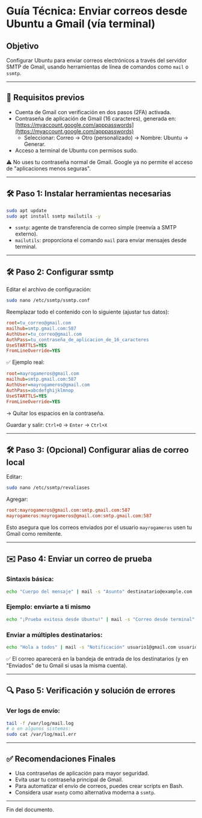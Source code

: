 
# Guía Técnica: Enviar correos desde Ubuntu a Gmail (vía terminal)

## Objetivo
Configurar Ubuntu para enviar correos electrónicos a través del servidor SMTP de Gmail, usando herramientas de línea de comandos como `mail` o `ssmtp`.

---

## 🔑 Requisitos previos
- Cuenta de Gmail con verificación en dos pasos (2FA) activada.
- Contraseña de aplicación de Gmail (16 caracteres), generada en: [https://myaccount.google.com/apppasswords](https://myaccount.google.com/apppasswords)
  - Seleccionar: Correo → Otro (personalizado) → Nombre: Ubuntu → Generar.
- Acceso a terminal de Ubuntu con permisos sudo.

⚠️ No uses tu contraseña normal de Gmail. Google ya no permite el acceso de "aplicaciones menos seguras".

---

## 🛠️ Paso 1: Instalar herramientas necesarias
```bash
sudo apt update
sudo apt install ssmtp mailutils -y
```
- `ssmtp`: agente de transferencia de correo simple (reenvía a SMTP externo).
- `mailutils`: proporciona el comando `mail` para enviar mensajes desde terminal.

---

## 🛠️ Paso 2: Configurar ssmtp
Editar el archivo de configuración:
```bash
sudo nano /etc/ssmtp/ssmtp.conf
```
Reemplazar todo el contenido con lo siguiente (ajustar tus datos):
```ini
root=tu_correo@gmail.com
mailhub=smtp.gmail.com:587
AuthUser=tu_correo@gmail.com
AuthPass=tu_contraseña_de_aplicacion_de_16_caracteres
UseSTARTTLS=YES
FromLineOverride=YES
```
✅ Ejemplo real:
```ini
root=mayrogameros@gmail.com
mailhub=smtp.gmail.com:587
AuthUser=mayrogameros@gmail.com
AuthPass=abcdefghijklmnop
UseSTARTTLS=YES
FromLineOverride=YES
```
→ Quitar los espacios en la contraseña.

Guardar y salir: `Ctrl+O` → `Enter` → `Ctrl+X`

---

## 🛠️ Paso 3: (Opcional) Configurar alias de correo local
Editar:
```bash
sudo nano /etc/ssmtp/revaliases
```
Agregar:
```ini
root:mayrogameros@gmail.com:smtp.gmail.com:587
mayrogameros:mayrogameros@gmail.com:smtp.gmail.com:587
```
Esto asegura que los correos enviados por el usuario `mayrogameros` usen tu Gmail como remitente.

---

## ✉️ Paso 4: Enviar un correo de prueba
### Sintaxis básica:
```bash
echo "Cuerpo del mensaje" | mail -s "Asunto" destinatario@example.com
```
### Ejemplo: enviarte a ti mismo
```bash
echo "¡Prueba exitosa desde Ubuntu!" | mail -s "Correo desde terminal" mayrogameros@gmail.com
```
### Enviar a múltiples destinatarios:
```bash
echo "Hola a todos" | mail -s "Notificación" usuario1@gmail.com usuario2@gmail.com
```
✅ El correo aparecerá en la bandeja de entrada de los destinatarios (y en "Enviados" de tu Gmail si usas la misma cuenta).

---

## 🔍 Paso 5: Verificación y solución de errores
### Ver logs de envío:
```bash
tail -f /var/log/mail.log
# o en algunos sistemas:
sudo cat /var/log/mail.err
```

---

## ✅ Recomendaciones Finales
- Usa contraseñas de aplicación para mayor seguridad.
- Evita usar tu contraseña principal de Gmail.
- Para automatizar el envío de correos, puedes crear scripts en Bash.
- Considera usar `msmtp` como alternativa moderna a `ssmtp`.

---

Fin del documento.
